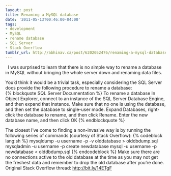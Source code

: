 ```yaml
---
layout: post
title: Renaming a MySQL database
date: '2011-05-13T00:46:00-04:00'
tags:
- development
- MySQL
- rename database
- SQL Server
- Stack Overflow
tumblr_url: http://abhinav.ca/post/6202052476/renaming-a-mysql-database
---
```

 
I was surprised to learn that there is no simple way to rename a database in MySQL without bringing the whole server down and renaming data files.  
  
You’d think it would be a trivial task, especially considering the SQL Server docs provide the following procedure to rename a database:  
{% blockquote SQL Server Documentation %}
To rename a database
In Object Explorer, connect to an instance of the SQL Server Database Engine, and then expand that instance.
Make sure that no one is using the database, and then set the database to single-user mode.
Expand Databases, right-click the database to rename, and then click Rename.
Enter the new database name, and then click OK
{% endblockquote %}

The closest I’ve come to finding a non-invasive way is by running the following series of commands (courtesy of Stack Overflow): 
{% codeblock lang:sh %}
mysqldump -u username -p -v olddatabase > olddbdump.sql
mysqladmin -u username -p create newdatabase
mysql -u username -p newdatabase < olddbdump.sql
{% endcodeblock %}
Make sure there are no connections active to the old database at the time as you may not get the freshest data and remember to drop the old database after you’re done.
Original Stack Overflow thread: http://bit.ly/14ETgF
